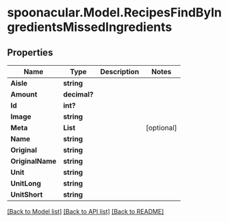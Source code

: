 # spoonacular.Model.RecipesFindByIngredientsMissedIngredients
## Properties

Name | Type | Description | Notes
------------ | ------------- | ------------- | -------------
**Aisle** | **string** |  | 
**Amount** | **decimal?** |  | 
**Id** | **int?** |  | 
**Image** | **string** |  | 
**Meta** | **List<string>** |  | [optional] 
**Name** | **string** |  | 
**Original** | **string** |  | 
**OriginalName** | **string** |  | 
**Unit** | **string** |  | 
**UnitLong** | **string** |  | 
**UnitShort** | **string** |  | 

[[Back to Model list]](../README.md#documentation-for-models) [[Back to API list]](../README.md#documentation-for-api-endpoints) [[Back to README]](../README.md)

